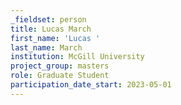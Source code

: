```yaml
---
_fieldset: person
title: Lucas March
first_name: 'Lucas '
last_name: March
institution: McGill University
project_group: masters
role: Graduate Student
participation_date_start: 2023-05-01
---
```

